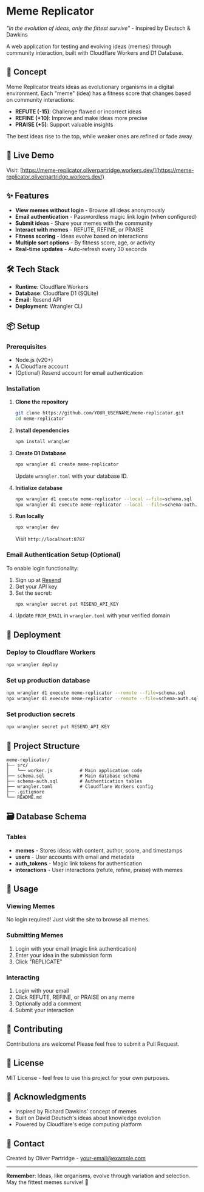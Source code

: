 # Meme Replicator

*"In the evolution of ideas, only the fittest survive"* - Inspired by Deutsch & Dawkins

A web application for testing and evolving ideas (memes) through community interaction, built with Cloudflare Workers and D1 Database.

## 🧬 Concept

Meme Replicator treats ideas as evolutionary organisms in a digital environment. Each "meme" (idea) has a fitness score that changes based on community interactions:

- **REFUTE (-15)**: Challenge flawed or incorrect ideas
- **REFINE (+10)**: Improve and make ideas more precise
- **PRAISE (+5)**: Support valuable insights

The best ideas rise to the top, while weaker ones are refined or fade away.

## 🚀 Live Demo

Visit: [https://meme-replicator.oliverpartridge.workers.dev/](https://meme-replicator.oliverpartridge.workers.dev/)

## ✨ Features

- **View memes without login** - Browse all ideas anonymously
- **Email authentication** - Passwordless magic link login (when configured)
- **Submit ideas** - Share your memes with the community
- **Interact with memes** - REFUTE, REFINE, or PRAISE
- **Fitness scoring** - Ideas evolve based on interactions
- **Multiple sort options** - By fitness score, age, or activity
- **Real-time updates** - Auto-refresh every 30 seconds

## 🛠️ Tech Stack

- **Runtime**: Cloudflare Workers
- **Database**: Cloudflare D1 (SQLite)
- **Email**: Resend API
- **Deployment**: Wrangler CLI

## 📦 Setup

### Prerequisites

- Node.js (v20+)
- A Cloudflare account
- (Optional) Resend account for email authentication

### Installation

1. **Clone the repository**
   ```bash
   git clone https://github.com/YOUR_USERNAME/meme-replicator.git
   cd meme-replicator
   ```

2. **Install dependencies**
   ```bash
   npm install wrangler
   ```

3. **Create D1 Database**
   ```bash
   npx wrangler d1 create meme-replicator
   ```
   Update `wrangler.toml` with your database ID.

4. **Initialize database**
   ```bash
   npx wrangler d1 execute meme-replicator --local --file=schema.sql
   npx wrangler d1 execute meme-replicator --local --file=schema-auth.sql
   ```

5. **Run locally**
   ```bash
   npx wrangler dev
   ```
   Visit `http://localhost:8787`

### Email Authentication Setup (Optional)

To enable login functionality:

1. Sign up at [Resend](https://resend.com)
2. Get your API key
3. Set the secret:
   ```bash
   npx wrangler secret put RESEND_API_KEY
   ```
4. Update `FROM_EMAIL` in `wrangler.toml` with your verified domain

## 🚢 Deployment

### Deploy to Cloudflare Workers

```bash
npx wrangler deploy
```

### Set up production database

```bash
npx wrangler d1 execute meme-replicator --remote --file=schema.sql
npx wrangler d1 execute meme-replicator --remote --file=schema-auth.sql
```

### Set production secrets

```bash
npx wrangler secret put RESEND_API_KEY
```

## 📁 Project Structure

```
meme-replicator/
├── src/
│   └── worker.js          # Main application code
├── schema.sql             # Main database schema
├── schema-auth.sql        # Authentication tables
├── wrangler.toml          # Cloudflare Workers config
├── .gitignore
└── README.md
```

## 🗃️ Database Schema

### Tables

- **memes** - Stores ideas with content, author, score, and timestamps
- **users** - User accounts with email and metadata
- **auth_tokens** - Magic link tokens for authentication
- **interactions** - User interactions (refute, refine, praise) with memes

## 🎯 Usage

### Viewing Memes

No login required! Just visit the site to browse all memes.

### Submitting Memes

1. Login with your email (magic link authentication)
2. Enter your idea in the submission form
3. Click "REPLICATE"

### Interacting

1. Login with your email
2. Click REFUTE, REFINE, or PRAISE on any meme
3. Optionally add a comment
4. Submit your interaction

## 🤝 Contributing

Contributions are welcome! Please feel free to submit a Pull Request.

## 📄 License

MIT License - feel free to use this project for your own purposes.

## 🙏 Acknowledgments

- Inspired by Richard Dawkins' concept of memes
- Built on David Deutsch's ideas about knowledge evolution
- Powered by Cloudflare's edge computing platform

## 📧 Contact

Created by Oliver Partridge - [your-email@example.com](mailto:your-email@example.com)

---

**Remember**: Ideas, like organisms, evolve through variation and selection. May the fittest memes survive! 🧬
